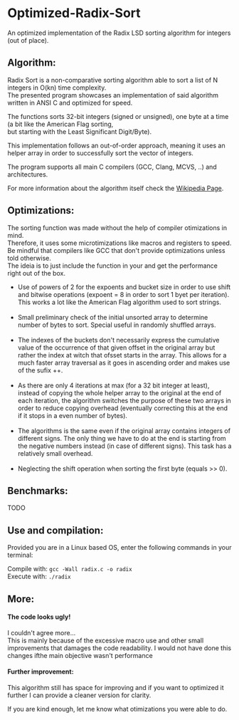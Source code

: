 # Optimized-Radix-Sort
An optimized implementation of the Radix LSD sorting algorithm for integers (out of place).

<h2><b>Algorithm:</b></h2>
<p>Radix Sort is a non-comparative sorting algorithm able to sort a list of N integers in O(kn) time complexity.
<br>The presented program showcases an implementation of said algorithm written in ANSI C and optimized for speed.</p>
<p>The functions sorts 32-bit integers (signed or unsigned), one byte at a time (a bit like the American Flag sorting,
<br>but starting with the Least Significant Digit/Byte).</p>
<p>This implementation follows an out-of-order approach, meaning it uses an helper array in order to successfully sort
  the vector of integers.</p>
<p>The program supports all main C compilers (GCC, Clang, MCVS, ..) and architectures.
<p>For more information about the algorithm itself check the
<a href="https://en.wikipedia.org/wiki/Radix_sort">Wikipedia Page</a>.</p>

<h2><b>Optimizations:</b></h2>

<p>The sorting function was made without the help of compiler otimizations in mind.
<br>Therefore, it uses some microtimizations like macros and registers to speed.
<br>Be mindful that compilers like GCC that don't provide optimizations unless told otherwise.
<br>The ideia is to just include the function in your and get the performance right out
of the box.</p>

<ul>
  <li>Use of powers of 2 for the expoents and bucket size in order to use
      shift and bitwise operations (expoent = 8 in order to sort 1 byet per iteration).
      This works a lot like the American Flag algorithm used to sort strings.</li>
<br>
  <li>Small preliminary check of the initial unsorted array to determine
      number of bytes to sort. Special useful in randomly shuffled arrays.</li>
<br>
  <li>The indexes of the buckets don't necessarily express the cumulative
      value of the occurrence of that given offset in the original array
      but rather the index at witch that ofsset starts in the array. This allows 
      for a much faster array traversal as it goes in ascending order and makes
      use of the sufix ++.</li>
   <br>
  <li>As there are only 4 iterations at max (for a 32 bit integer at least),
      instead of copying the whole helper array to the original at the end of 
      each iteration, the algorithm switches the purpose of these two arrays
      in order to reduce copying overhead (eventually correcting this at the
      end if it stops in a even number of bytes).</li>
<br>
  <li>The algorithms is the same even if the original array contains integers
      of different signs. The only thing we have to do at the end is starting
      from the negative numbers instead (in case of different signs). This task
      has a relatively small overhead.</li>
<br>
  <li>Neglecting the shift operation when sorting the first byte (equals >> 0).</li>
</ul>      

<h2><b>Benchmarks:</b></h2>
TODO

<h2><b>Use and compilation:</b></h2>
<p>Provided you are in a Linux based OS, enter the following commands in your terminal:</p>
<p>Compile with: <code>gcc -Wall radix.c -o radix</code>
<br>Execute with: <code>./radix</code> </p>

<h2><b>More:</b></h2>

<h4><b>The code looks ugly!</b></h4>
<p>I couldn't agree more...
  <br>This is mainly because of the excessive macro use and other
  small improvements that damages the code readability.
  I would not have done this changes ifthe main objective wasn't performance</p>

<h4><b>Further improvement:</b></h4>
<p>This algorithm still has space for improving and if you want to optimized it further
  I can provide a cleaner version for clarity.</p>
<p>If you are kind enough, let me know what otimizations you were able to do.</p> 
